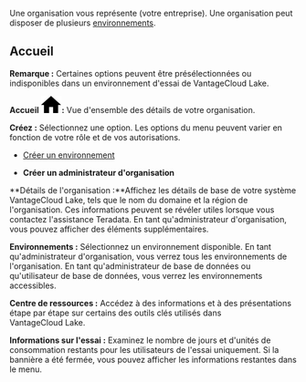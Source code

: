 Une organisation vous représente (votre entreprise). Une organisation peut disposer de plusieurs [environnements](sbt1640280496980.md).

Accueil
-------

**Remarque :** Certaines options peuvent être présélectionnées ou indisponibles dans un environnement d'essai de VantageCloud Lake.

**Accueil** ![House icon.](Images/cxp1588894410855.svg)**:** Vue d'ensemble des détails de votre organisation.

**Créez :** Sélectionnez une option. Les options du menu peuvent varier en fonction de votre rôle et de vos autorisations.

-   [Créer un environnement](qiv1640281527006.md)

-   **Créer un administrateur d'organisation**

**Détails de l'organisation :**Affichez les détails de base de votre système VantageCloud Lake, tels que le nom du domaine et la région de l'organisation. Ces informations peuvent se révéler utiles lorsque vous contactez l'assistance Teradata. En tant qu'administrateur d'organisation, vous pouvez afficher des éléments supplémentaires.

**Environnements :** Sélectionnez un environnement disponible. En tant qu'administrateur d'organisation, vous verrez tous les environnements de l'organisation. En tant qu'administrateur de base de données ou qu'utilisateur de base de données, vous verrez les environnements accessibles.

**Centre de ressources :** Accédez à des informations et à des présentations étape par étape sur certains des outils clés utilisés dans VantageCloud Lake.

**Informations sur l'essai :** Examinez le nombre de jours et d'unités de consommation restants pour les utilisateurs de l'essai uniquement. Si la bannière a été fermée, vous pouvez afficher les informations restantes dans le menu.

